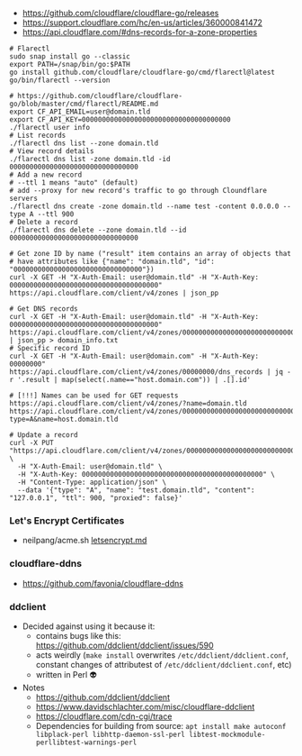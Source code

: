 * https://github.com/cloudflare/cloudflare-go/releases
* https://support.cloudflare.com/hc/en-us/articles/360000841472
* https://api.cloudflare.com/#dns-records-for-a-zone-properties

```shell
# Flarectl
sudo snap install go --classic
export PATH=/snap/bin/go:$PATH
go install github.com/cloudflare/cloudflare-go/cmd/flarectl@latest
go/bin/flarectl --version

# https://github.com/cloudflare/cloudflare-go/blob/master/cmd/flarectl/README.md
export CF_API_EMAIL=user@domain.tld
export CF_API_KEY=0000000000000000000000000000000000000
./flarectl user info
# List records
./flarectl dns list --zone domain.tld
# View record details
./flarectl dns list -zone domain.tld -id 00000000000000000000000000000000
# Add a new record
# --ttl 1 means "auto" (default)
# add --proxy for new record's traffic to go through Cloundflare servers
./flarectl dns create -zone domain.tld --name test -content 0.0.0.0 --type A --ttl 900
# Delete a record
./flarectl dns delete --zone domain.tld --id 00000000000000000000000000000000
```

```shell
# Get zone ID by name ("result" item contains an array of objects that 
# have attributes like {"name": "domain.tld", "id": "00000000000000000000000000000000"})
curl -X GET -H "X-Auth-Email: user@domain.tld" -H "X-Auth-Key: 0000000000000000000000000000000000000" https://api.cloudflare.com/client/v4/zones | json_pp

# Get DNS records
curl -X GET -H "X-Auth-Email: user@domain.tld" -H "X-Auth-Key: 0000000000000000000000000000000000000" https://api.cloudflare.com/client/v4/zones/00000000000000000000000000000000/dns_records | json_pp > domain_info.txt
# Specific record ID
curl -X GET -H "X-Auth-Email: user@domain.com" -H "X-Auth-Key: 00000000" https://api.cloudflare.com/client/v4/zones/00000000/dns_records | jq -r '.result | map(select(.name=="host.domain.com")) | .[].id'

# [!!!] Names can be used for GET requests
https://api.cloudflare.com/client/v4/zones/?name=domain.tld
https://api.cloudflare.com/client/v4/zones/00000000000000000000000000000000/dns_records?type=A&name=host.domain.tld

# Update a record
curl -X PUT "https://api.cloudflare.com/client/v4/zones/00000000000000000000000000000000/dns_records/00000000000000000000000000000000" \
  -H "X-Auth-Email: user@domain.tld" \
  -H "X-Auth-Key: 000000000000000000000000000000000000000000000" \
  -H "Content-Type: application/json" \
  --data '{"type": "A", "name": "test.domain.tld", "content": "127.0.0.1", "ttl": 900, "proxied": false}'
```

### Let's Encrypt Certificates

* neilpang/acme.sh [letsencrypt.md](./letsencrypt.md)

### cloudflare-ddns

* https://github.com/favonia/cloudflare-ddns

### ddclient

* Decided against using it because it:<br>
    * contains bugs like this: https://github.com/ddclient/ddclient/issues/590
    * acts weirdly (`make install` overwrites `/etc/ddclient/ddclient.conf`, constant changes of attributest of `/etc/ddclient/ddclient.conf`, etc)
    * written in Perl :alien:
* Notes
    * https://github.com/ddclient/ddclient
    * https://www.davidschlachter.com/misc/cloudflare-ddclient
    * https://cloudflare.com/cdn-cgi/trace
    * Dependencies for building from source: `apt install make autoconf libplack-perl libhttp-daemon-ssl-perl libtest-mockmodule-perllibtest-warnings-perl`
